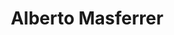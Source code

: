 ---
layout: author
title: "Alberto Masferrer"
feature:
img: 
city-born:
date-born: 
city-death: 
date-death:
nacionalidad:
---